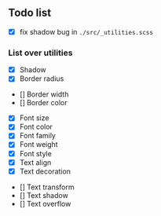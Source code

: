 ## Todo list

- [x] fix shadow bug in `./src/_utilities.scss`

### List over utilities

- [x] Shadow
- [x] Border radius
- [] Border width
- [] Border color
- [x] Font size
- [x] Font color
- [x] Font family
- [x] Font weight
- [x] Font style
- [x] Text align
- [x] Text decoration
- [] Text transform
- [] Text shadow
- [] Text overflow
